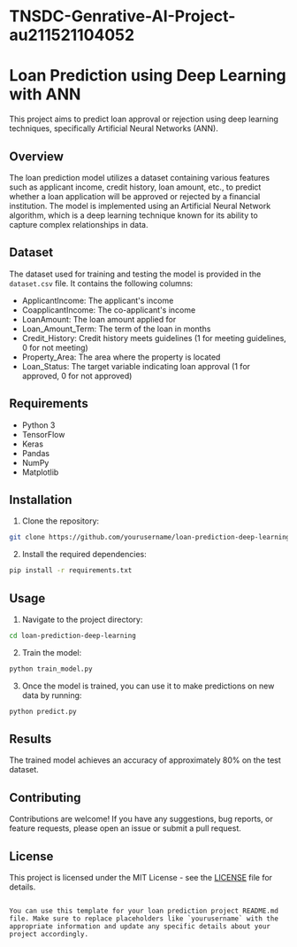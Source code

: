 # TNSDC-Genrative-AI-Project-au211521104052

# Loan Prediction using Deep Learning with ANN

This project aims to predict loan approval or rejection using deep learning techniques, specifically Artificial Neural Networks (ANN).

## Overview

The loan prediction model utilizes a dataset containing various features such as applicant income, credit history, loan amount, etc., to predict whether a loan application will be approved or rejected by a financial institution. The model is implemented using an Artificial Neural Network algorithm, which is a deep learning technique known for its ability to capture complex relationships in data.

## Dataset

The dataset used for training and testing the model is provided in the `dataset.csv` file. It contains the following columns:

- ApplicantIncome: The applicant's income
- CoapplicantIncome: The co-applicant's income
- LoanAmount: The loan amount applied for
- Loan_Amount_Term: The term of the loan in months
- Credit_History: Credit history meets guidelines (1 for meeting guidelines, 0 for not meeting)
- Property_Area: The area where the property is located
- Loan_Status: The target variable indicating loan approval (1 for approved, 0 for not approved)

## Requirements

- Python 3
- TensorFlow
- Keras
- Pandas
- NumPy
- Matplotlib

## Installation

1. Clone the repository:

```bash
git clone https://github.com/yourusername/loan-prediction-deep-learning.git
```

2. Install the required dependencies:

```bash
pip install -r requirements.txt
```

## Usage

1. Navigate to the project directory:

```bash
cd loan-prediction-deep-learning
```

2. Train the model:

```bash
python train_model.py
```

3. Once the model is trained, you can use it to make predictions on new data by running:

```bash
python predict.py
```

## Results

The trained model achieves an accuracy of approximately 80% on the test dataset.

## Contributing

Contributions are welcome! If you have any suggestions, bug reports, or feature requests, please open an issue or submit a pull request.

## License

This project is licensed under the MIT License - see the [LICENSE](LICENSE) file for details.
```

You can use this template for your loan prediction project README.md file. Make sure to replace placeholders like `yourusername` with the appropriate information and update any specific details about your project accordingly.
